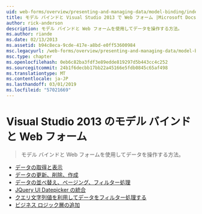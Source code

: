```yaml
---
uid: web-forms/overview/presenting-and-managing-data/model-binding/index
title: モデル バインドと Visual Studio 2013 で Web フォーム |Microsoft Docs
author: rick-anderson
description: モデル バインドと Web フォームを使用してデータを操作する方法。
ms.author: riande
ms.date: 02/13/2013
ms.assetid: b94c8eca-9cde-417e-a8bd-e0ff53600984
msc.legacyurl: /web-forms/overview/presenting-and-managing-data/model-binding
msc.type: chapter
ms.openlocfilehash: 0eb6c82ba3fdf3e89edde819297d5b443cc4c252
ms.sourcegitcommit: 24b1f6decbb17bb22a45166e5fdb0845c65af498
ms.translationtype: MT
ms.contentlocale: ja-JP
ms.lasthandoff: 03/01/2019
ms.locfileid: "57021669"
---
```

<a name="model-binding-and-web-forms-in-visual-studio-2013"></a>Visual Studio 2013 のモデル バインドと Web フォーム
====================
> モデル バインドと Web フォームを使用してデータを操作する方法。


- [データの取得と表示](retrieving-data.md)
- [データの更新、削除、作成](updating-deleting-and-creating-data.md)
- [データの並べ替え、ページング、フィルター処理](sorting-paging-and-filtering-data.md)
- [JQuery UI Datepicker の統合](integrating-jquery-ui.md)
- [クエリ文字列値を利用してデータをフィルター処理する](using-query-string-values-to-retrieve-data.md)
- [ビジネス ロジック層の追加](adding-business-logic-layer.md)
